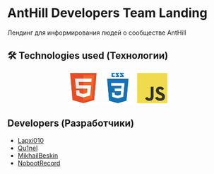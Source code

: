 # AntHill Developers Team Landing

Лендинг для информирования людей о сообществе AntHill

## :hammer_and_wrench: Technologies used (Технологии)

<div align=center>
<img src="https://github.com/devicons/devicon/blob/master/icons/html5/html5-original.svg" title="HTML5" alt="HTML" width="70" height="70"/>&nbsp;
<img src="https://github.com/devicons/devicon/blob/master/icons/css3/css3-plain-wordmark.svg"  title="CSS3" alt="CSS" width="70" height="70"/>&nbsp;
<img src="https://github.com/devicons/devicon/blob/master/icons/javascript/javascript-original.svg"  title="JAVASCRIPT" alt="JAVASCRIPT" width="70" height="70"/>&nbsp;
</div>

## Developers (Разработчики)

- [Lapxi010](https://github.com/Lapxi010)
- [Qu1nel](https://github.com/Qu1nel)
- [MikhailBeskin](https://github.com/MikhailBeskin)
- [NobootRecord](https://github.com/NobootRecord)
